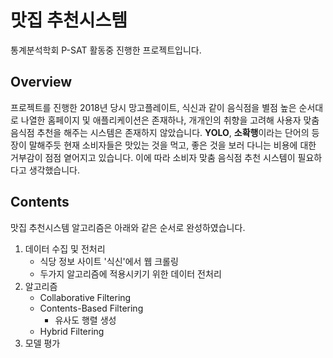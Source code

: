 # 맛집 추천시스템

통계분석학회 P-SAT 활동중 진행한 프로젝트입니다.

## Overview
프로젝트를 진행한 2018년 당시 망고플레이트, 식신과 같이 음식점을 별점 높은 순서대로 나열한 홈페이지 및 애플리케이션은 존재하나, 개개인의 취향을 고려해 사용자 맞춤 음식점 추천을 해주는 시스템은 존재하지 않았습니다. **YOLO**, **소확행**이라는 단어의 등장이 말해주듯 현재 소비자들은 맛있는 것을 먹고, 좋은 것을 보러 다니는 비용에 대한 거부감이 점점 옅어지고 있습니다. 이에 따라 소비자 맞춤 음식점 추천 시스템이 필요하다고 생각했습니다.

## Contents
맛집 추천시스템 알고리즘은 아래와 같은 순서로 완성하였습니다.

1. 데이터 수집 및 전처리
   * 식당 정보 사이트 '식신'에서 웹 크롤링
   * 두가지 알고리즘에 적용시키기 위한 데이터 전처리
2. 알고리즘
   * Collaborative Filtering
   * Contents-Based Filtering
      * 유사도 행렬 생성
   * Hybrid Filtering
3. 모델 평가
